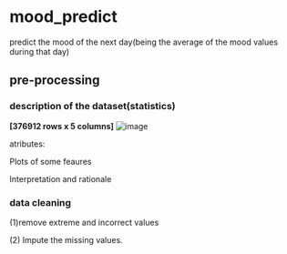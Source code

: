 # mood_predict
predict the mood of the next day(being the average of the mood values during that day)

## pre-processing 


### description of the dataset(statistics)
**[376912 rows x 5 columns]** 
![image](https://github.com/zhang-mickey/mood_predict/assets/145342600/64040aca-110b-437d-bff1-1b1a59877d85)

atributes:

Plots of some feaures

Interpretation and rationale 

### data cleaning
(1)remove extreme and incorrect values

(2) Impute the missing values.
